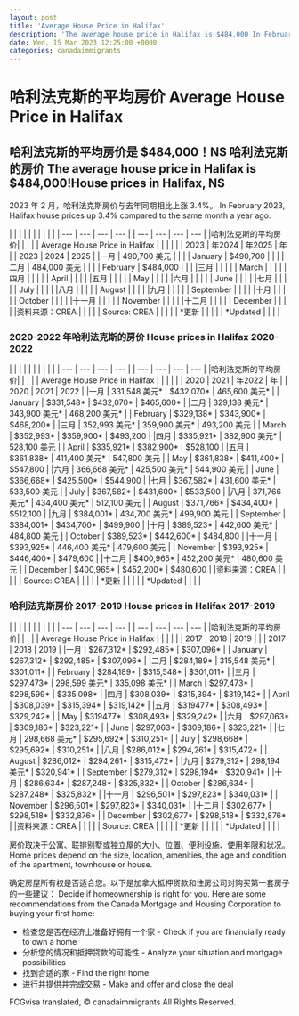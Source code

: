 ```yaml
---
layout: post
title: 'Average House Price in Halifax'
description: 'The average house price in Halifax is $484,000 In February 2023, Halifax house prices up 3.4% compared to the same...'
date: Wed, 15 Mar 2023 12:25:00 +0000
categories: canadaimmigrants
---
```


# 哈利法克斯的平均房价	Average House Price in Halifax
	
## 哈利法克斯的平均房价是 $484,000！NS 哈利法克斯的房价	The average house price in Halifax is $484,000!House prices in Halifax, NS
	
2023 年 2 月，哈利法克斯房价与去年同期相比上涨 3.4%。	In February 2023, Halifax house prices up 3.4% compared to the same month a year ago.
	
| | | | |	|     |     |     |     |
| --- | --- | --- | --- |	| --- | --- | --- | --- |
|哈利法克斯的平均房价| | | |	| Average House Price in Halifax |     |     |     |
| | 2023 | 年2024 | 年2025 | 年	|     | 2023 | 2024 | 2025 |
|一月 | 490,700 美元 | | |	| January | $490,700 |     |     |
|二月 | 484,000 美元 | | |	| February | $484,000 |     |     |
|三月 | | | |	| March |     |     |     |
|四月 | | | |	| April |     |     |     |
|五月 | | | |	| May |     |     |     |
|六月 | | | |	| June |     |     |     |
|七月 | | | |	| July |     |     |     |
|八月 | | | |	| August |     |     |     |
|九月 | | | |	| September |     |     |     |
|十月 | | | |	| October |     |     |     |
|十一月 | | | |	| November |     |     |     |
|十二月 | | | |	| December |     |     |     |
|资料来源：CREA | | | |	| Source: CREA |     |     |     |
| \*更新 | | | |	| \*Updated |     |     |     |
	
### 2020-2022 年哈利法克斯的房价	House prices in Halifax 2020-2022
	
| | | | |	|     |     |     |     |
| --- | --- | --- | --- |	| --- | --- | --- | --- |
|哈利法克斯的平均房价| | | |	| Average House Price in Halifax |     |     |     |
| | 2020 | 2021 | 年2022 | 年	|     | 2020 | 2021 | 2022 |
|一月 | 331,548 美元\* | $432,070\* | 465,600 美元\* |	| January | $331,548\* | $432,070\* | $465,600\* |
|二月 | 329,138 美元\* | 343,900 美元\* | 468,200 美元\* |	| February | $329,138\* | $343,900\* | $468,200\* |
|三月 | 352,993 美元\* | 359,900 美元\* | 493,200 美元 |	| March | $352,993\* | $359,900\* | $493,200 |
|四月 | $335,921\* | 382,900 美元\* | 528,100 美元 |	| April | $335,921\* | $382,900\* | $528,100 |
|五月 | $361,838\* | 411,400 美元\* | 547,800 美元 |	| May | $361,838\* | $411,400\* | $547,800 |
|六月 | 366,668 美元\* | 425,500 美元\* | 544,900 美元 |	| June | $366,668\* | $425,500\* | $544,900 |
|七月 | $367,582\* | 431,600 美元\* | 533,500 美元 |	| July | $367,582\* | $431,600\* | $533,500 |
|八月 | 371,766 美元\* | 434,400 美元\* | 512,100 美元 |	| August | $371,766\* | $434,400\* | $512,100 |
|九月 | $384,001\* | 434,700 美元\* | 499,900 美元 |	| September | $384,001\* | $434,700\* | $499,900 |
|十月 | $389,523\* | 442,600 美元\* | 484,800 美元 |	| October | $389,523\* | $442,600\* | $484,800 |
|十一月 | $393,925\* | 446,400 美元\* | 479,600 美元 |	| November | $393,925\* | $446,400\* | $479,600 |
|十二月 | $400,965\* | 452,200 美元\* | 480,600 美元 |	| December | $400,965\* | $452,200\* | $480,600 |
|资料来源：CREA | | | |	| Source: CREA |     |     |     |
| \*更新 | | | |	| \*Updated |     |     |     |
	
### 哈利法克斯房价 2017-2019	House prices in Halifax 2017-2019
	
| | | | |	|     |     |     |     |
| --- | --- | --- | --- |	| --- | --- | --- | --- |
|哈利法克斯的平均房价| | | |	| Average House Price in Halifax |     |     |     |
| | 2017 | 2018 | 2019 |	|     | 2017 | 2018 | 2019 |
|一月 | $267,312\* | $292,485\* | $307,096\* |	| January | $267,312\* | $292,485\* | $307,096\* |
|二月 | $284,189\* | 315,548 美元\* | $301,011\* |	| February | $284,189\* | $315,548\* | $301,011\* |
|三月 | $297,473\* | 298,599 美元\* | 335,098 美元\* |	| March | $297,473\* | $298,599\* | $335,098\* |
|四月 | $308,039\* | $315,394\* | $319,142\* |	| April | $308,039\* | $315,394\* | $319,142\* |
|五月 | $319477\* | $308,493\* | $329,242\* |	| May | $319477\* | $308,493\* | $329,242\* |
|六月 | $297,063\* | $309,186\* | $323,221\* |	| June | $297,063\* | $309,186\* | $323,221\* |
|七月 | 298,668 美元\* | $295,692\* | $310,251\* |	| July | $298,668\* | $295,692\* | $310,251\* |
|八月 | $286,012\* | $294,261\* | $315,472\* |	| August | $286,012\* | $294,261\* | $315,472\* |
|九月 | $279,312\* | 298,194 美元\* | $320,941\* |	| September | $279,312\* | $298,194\* | $320,941\* |
|十月 | $286,634\* | $287,248\* | $325,832\* |	| October | $286,634\* | $287,248\* | $325,832\* |
|十一月 | $296,501\* | $297,823\* | $340,031\* |	| November | $296,501\* | $297,823\* | $340,031\* |
|十二月 | $302,677\* | $298,518\* | $332,876\* |	| December | $302,677\* | $298,518\* | $332,876\* |
|资料来源：CREA | | | |	| Source: CREA |     |     |     |
| \*更新 | | | |	| \*Updated |     |     |     |
	
房价取决于公寓、联排别墅或独立屋的大小、位置、便利设施、使用年限和状况。	Home prices depend on the size, location, amenities, the age and condition of the apartment, townhouse or house.
	
确定房屋所有权是否适合您。以下是加拿大抵押贷款和住房公司对购买第一套房子的一些建议：	Decide if homeownership is right for you. Here are some recommendations from the Canada Mortgage and Housing Corporation to buying your first home:
	
- 检查您是否在经济上准备好拥有一个家	-   Check if you are financially ready to own a home
- 分析您的情况和抵押贷款的可能性	-   Analyze your situation and mortgage possibilities
- 找到合适的家	-   Find the right home
- 进行并提供并完成交易	-   Make and offer and close the deal

FCGvisa translated, © canadaimmigrants All Rights Reserved.
